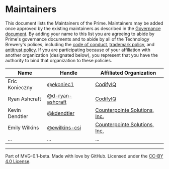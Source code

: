 # Maintainers

This document lists the Maintainers of the Prime. Maintainers may be added once approved by the existing maintainers as described in the [Governance document](./GOVERNANCE.md). By adding your name to this list you are agreeing to abide by Prime's governance documents and to abide by all of the Technology Brewery's polices, including the [code of conduct](../org-docs/CODE-OF-CONDUCT.md), [trademark policy](../org-docs/TRADEMARKS.md), and [antitrust policy](../org-docs/ANTITRUST.md). If you are participating because of your affiliation with another organization (designated below), you represent that you have the authority to bind that organization to these policies.

| **Name**       | **Handle**                                             | **Affiliated Organization**                                  |
|----------------|--------------------------------------------------------|--------------------------------------------------------------|
| Eric Konieczny | [@ekoniec1](https://github.com/ekoniec1)               | [CodifyIQ](https://www.codifyiq.com/)                        |
| Ryan Ashcraft  | [@d-ryan-ashcraft](https://github.com/d-ryan-ashcraft) | [CodifyIQ](https://www.codifyiq.com/)                        |
| Kevin Dendtler | [@kdendtler](https://github.com/kdendtler)             | [Counterpointe Solutions, Inc.](https://www.cpointe-inc.com) |
| Emily Wilkins  | [@ewilkins-csi](https://github.com/ewilkins-csi)       | [Counterpointe Solutions, Inc.](https://www.cpointe-inc.com) |
| ...            | ...                                                    | ...                                                          |


---
Part of MVG-0.1-beta.
Made with love by GitHub. Licensed under the [CC-BY 4.0 License](https://creativecommons.org/licenses/by-sa/4.0/).
